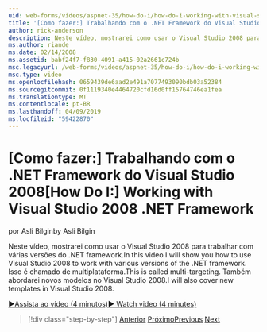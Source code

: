 ```yaml
---
uid: web-forms/videos/aspnet-35/how-do-i/how-do-i-working-with-visual-studio-2008-net-framework
title: '[Como fazer:] Trabalhando com o .NET Framework do Visual Studio 2008 | Microsoft Docs'
author: rick-anderson
description: Neste vídeo, mostrarei como usar o Visual Studio 2008 para trabalhar com várias versões do .NET framework. Isso é chamado de multiplataforma. Eu também será...
ms.author: riande
ms.date: 02/14/2008
ms.assetid: babf24f7-f830-4091-a415-02a2661c724b
msc.legacyurl: /web-forms/videos/aspnet-35/how-do-i/how-do-i-working-with-visual-studio-2008-net-framework
msc.type: video
ms.openlocfilehash: 0659439de6aad2e491a7077493090bdb03a52384
ms.sourcegitcommit: 0f1119340e4464720cfd16d0ff15764746ea1fea
ms.translationtype: MT
ms.contentlocale: pt-BR
ms.lasthandoff: 04/09/2019
ms.locfileid: "59422870"
---
```

# <a name="how-do-i-working-with-visual-studio-2008-net-framework"></a><span data-ttu-id="25f28-105">[Como fazer:] Trabalhando com o .NET Framework do Visual Studio 2008</span><span class="sxs-lookup"><span data-stu-id="25f28-105">[How Do I:] Working with Visual Studio 2008 .NET Framework</span></span>

<span data-ttu-id="25f28-106">por Asli Bilgin</span><span class="sxs-lookup"><span data-stu-id="25f28-106">by Asli Bilgin</span></span>

<span data-ttu-id="25f28-107">Neste vídeo, mostrarei como usar o Visual Studio 2008 para trabalhar com várias versões do .NET framework.</span><span class="sxs-lookup"><span data-stu-id="25f28-107">In this video I will show you how to use Visual Studio 2008 to work with various versions of the .NET framework.</span></span> <span data-ttu-id="25f28-108">Isso é chamado de multiplataforma.</span><span class="sxs-lookup"><span data-stu-id="25f28-108">This is called multi-targeting.</span></span> <span data-ttu-id="25f28-109">Também abordarei novos modelos no Visual Studio 2008.</span><span class="sxs-lookup"><span data-stu-id="25f28-109">I will also cover new templates in Visual Studio 2008.</span></span>

[<span data-ttu-id="25f28-110">&#9654;Assista ao vídeo (4 minutos)</span><span class="sxs-lookup"><span data-stu-id="25f28-110">&#9654; Watch video (4 minutes)</span></span>](https://channel9.msdn.com/Blogs/ASP-NET-Site-Videos/how-do-i-working-with-visual-studio-2008-net-framework)

> [!div class="step-by-step"]
> <span data-ttu-id="25f28-111">[Anterior](how-do-i-cascading-style-sheets-in-visual-studio-2008.md)
> [Próximo](how-do-i-adding-elements-to-a-css-file-and-create-new-css-on-the-fly.md)</span><span class="sxs-lookup"><span data-stu-id="25f28-111">[Previous](how-do-i-cascading-style-sheets-in-visual-studio-2008.md)
[Next](how-do-i-adding-elements-to-a-css-file-and-create-new-css-on-the-fly.md)</span></span>
